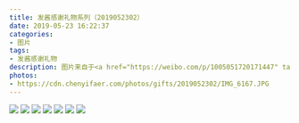 ```yaml
---
title: 发酱感谢礼物系列（2019052302）
date: 2019-05-23 16:22:37
categories:
- 图片
tags:
- 发酱感谢礼物
description: 图片来自于<a href="https://weibo.com/p/1005051720171447" target="_blank">quanmmmmm</a><br/>"明信片第二弹"
photos: 
- https://cdn.chenyifaer.com/photos/gifts/2019052302/IMG_6167.JPG
---
```


![](https://cdn.chenyifaer.com/photos/gifts/2019052302/IMG_6168.JPG)
![](https://cdn.chenyifaer.com/photos/gifts/2019052302/IMG_6169.JPG)
![](https://cdn.chenyifaer.com/photos/gifts/2019052302/IMG_6170.JPG)
![](https://cdn.chenyifaer.com/photos/gifts/2019052302/IMG_6171.JPG)
![](https://cdn.chenyifaer.com/photos/gifts/2019052302/IMG_6172.JPG)
![](https://cdn.chenyifaer.com/photos/gifts/2019052302/IMG_6173.JPG)
![](https://cdn.chenyifaer.com/photos/gifts/2019052302/IMG_6174.JPG)

